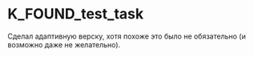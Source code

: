 # K_FOUND_test_task
Сделал адаптивную верску, хотя похоже это было не обязательно (и возможно даже не желательно).
